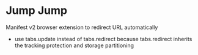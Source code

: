 # Jump Jump

Manifest v2 browser extension to redirect URL automatically

* use tabs.update instead of tabs.redirect because tabs.redirect inherits the tracking protection and storage partitioning